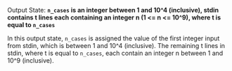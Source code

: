 Output State: **`n_cases` is an integer between 1 and 10^4 (inclusive), stdin contains t lines each containing an integer n (1 <= n <= 10^9), where t is equal to `n_cases`**

In this output state, `n_cases` is assigned the value of the first integer input from stdin, which is between 1 and 10^4 (inclusive). The remaining t lines in stdin, where t is equal to `n_cases`, each contain an integer n between 1 and 10^9 (inclusive).